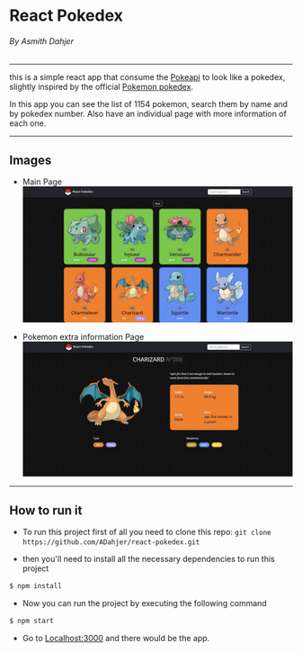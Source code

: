 # React Pokedex
###### By Asmith Dahjer

---

this is a simple react app that consume the [Pokeapi](https://pokeapi.co) to look like a pokedex, slightly inspired by the official [Pokemon pokedex](https://www.pokemon.com/el/pokedex/).

In this app you can see the list of 1154 pokemon, search them by name and by pokedex number. Also have an individual page with more information of each one.

---
## Images

- Main Page
![Main page](./img/main_page.jpeg)

- Pokemon extra information Page
![Information Page](./img/information_page.jpeg)

---

## How to run it

- To run this project first of all you need to clone this repo:
`git clone https://github.com/ADahjer/react-pokedex.git`


- then you'll need to install all the necessary dependencies to run this project
```bash
$ npm install
```

- Now you can run the project by executing the following command

```bash
$ npm start
```

- Go to [Localhost:3000](http://localhost:3000/) and there would be the app.